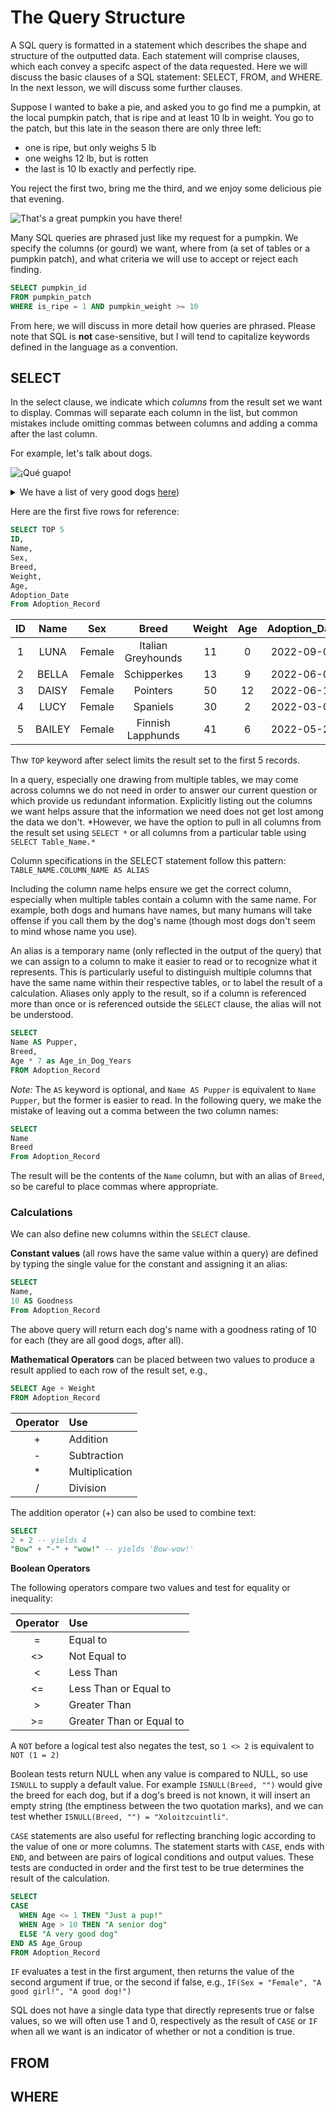 # The Query Structure

A SQL query is formatted in a statement which describes the shape and structure of the outputted data. Each statement will comprise clauses, which each convey a specifc aspect of the data requested. Here we will discuss the basic clauses of a SQL statement: SELECT, FROM, and WHERE. In the next lesson, we will discuss some further clauses.

Suppose I wanted to bake a pie, and asked you to go find me a pumpkin, at the local pumpkin patch, that is ripe and at least 10 lb in weight. You go to the patch, but this late in the season there are only three left: 
* one is ripe, but only weighs 5 lb
* one weighs 12 lb, but is rotten
* the last is 10 lb exactly and perfectly ripe. 

You reject the first two, bring me the third, and we enjoy some delicious pie that evening.

![That's a great pumpkin you have there!](https://upload.wikimedia.org/wikipedia/en/7/74/GreatPumpkin.jpg)

Many SQL queries are phrased just like my request for a pumpkin. We specify the columns (or gourd) we want, where from (a set of tables or a pumpkin patch), and what criteria we will use to accept or reject each finding.

```SQL
SELECT pumpkin_id
FROM pumpkin_patch
WHERE is_ripe = 1 AND pumpkin_weight >= 10
```

From here, we will discuss in more detail how queries are phrased. Please note that SQL is **not** case-sensitive, but I will tend to capitalize keywords defined in the language as a convention.

## SELECT
In the select clause, we indicate which _columns_ from the result set we want to display. Commas will separate each column in the list, but common mistakes include omitting commas between columns and adding a comma after the last column.

For example, let's talk about dogs.

![¡Qué guapo!](https://upload.wikimedia.org/wikipedia/commons/e/e0/Youngtoyxolo.jpg)

<details>
  <summary>
We have a list of very good dogs <a href = "https://github.com/HFS-Analytics/SQL-Overview/blob/main/Adoption%20Record.md"> here</a>)
    </summary>
**Note:** These are fictional dogs generated from data provided by <a href = "https://akc.org"> the American Kennel Club</a>. Any resemblence to actual dogs, living or in Heaven, is completely coincidental.
  
</details>

Here are the first five rows for reference:

```sql
SELECT TOP 5
ID,
Name,
Sex,
Breed,
Weight,
Age,
Adoption_Date
From Adoption_Record
```

ID|Name|Sex|Breed|Weight|Age|Adoption_Date
:---:|:---:|:---:|:---:|:---:|:---:|:---:
1|LUNA|Female|Italian Greyhounds|11|0|2022-09-04
2|BELLA|Female|Schipperkes|13|9|2022-06-02
3|DAISY|Female|Pointers|50|12|2022-06-18
4|LUCY|Female|Spaniels|30|2|2022-03-09
5|BAILEY|Female|Finnish Lapphunds|41|6|2022-05-26

Thw `TOP` keyword after select limits the result set to the first 5 records.

In a query, especially one drawing from multiple tables, we may come across columns we do not need in order to answer our current question or which provide us redundant information. Explicitly listing out the columns we want helps assure that the information we need does not get lost among the data we don't. *However, we have the option to pull in all columns from the result set using `SELECT *` or all columns from a particular table using `SELECT Table_Name.*`

Column specifications in the SELECT statement follow this pattern:
`TABLE_NAME.COLUMN_NAME AS ALIAS`

Including the column name helps ensure we get the correct column, especially when multiple tables contain a column with the same name. For example, both dogs and humans have names, but many humans will take offense if you call them by the dog's name (though most dogs don't seem to mind whose name you use).

An alias is a temporary name (only reflected in the output of the query) that we can assign to a column to make it easier to read or to recognize what it represents. This is particularly useful to distinguish multiple columns that have the same name within their respective tables, or to label the result of a calculation. Aliases only apply to the result, so if a column is referenced more than once or is referenced outside the `SELECT` clause, the alias will not be understood.

```sql
SELECT
Name AS Pupper,
Breed,
Age * 7 as Age_in_Dog_Years
FROM Adoption_Record
```

*Note:* The `AS` keyword is optional, and `Name AS Pupper` is equivalent to `Name Pupper`, but the former is easier to read. In the following query, we make the mistake of leaving out a comma between the two column names:

```sql
SELECT
Name
Breed
From Adoption_Record
```

The result will be the contents of the `Name` column, but with an alias of `Breed`, so be careful to place commas where appropriate.

### Calculations

We can also define new columns within the `SELECT` clause. 

**Constant values** (all rows have the same value within a query) are defined by typing the single value for the constant and assigning it an alias:

```sql
SELECT
Name,
10 AS Goodness
From Adoption_Record
```

The above query will return each dog's name with a goodness rating of 10 for each (they are all good dogs, after all).

**Mathematical Operators** can be placed between two values to produce a result applied to each row of the result set, e.g.,

```sql
SELECT Age + Weight
FROM Adoption_Record
```

Operator | Use 
|:---:|:---
\+ | Addition
\- | Subtraction
\* | Multiplication
/ | Division

The addition operator (\+) can also be used to combine text:
```sql
SELECT
2 + 2 -- yields 4
"Bow" + "-" + "wow!" -- yields 'Bow-wow!'
```

**Boolean Operators** 

The following operators compare two values and test for equality or inequality:

Operator | Use 
|:---:|:---
= | Equal to
<> | Not Equal to
< | Less Than
<= | Less Than or Equal to
\> | Greater Than
\>= | Greater Than or Equal to

A `NOT` before a logical test also negates the test, so `1 <> 2` is equivalent to `NOT (1 = 2)`

Boolean tests return NULL when any value is compared to NULL, so use `ISNULL` to supply a default value. For example `ISNULL(Breed, "")` would give the breed for each dog, but if a dog's breed is not known, it will insert an empty string (the emptiness between the two quotation marks), and we can test whether `ISNULL(Breed, "") = "Xoloitzcuintli"`.

`CASE` statements are also useful for reflecting branching logic according to the value of one or more columns. The statement starts with `CASE`, ends with `END`, and between are pairs of logical conditions and output values. These tests are conducted in order and the first test to be true determines the result of the calculation.

 ```sql
 SELECT
 CASE
   WHEN Age <= 1 THEN "Just a pup!"
   WHEN Age > 10 THEN "A senior dog"
   ELSE "A very good dog"
 END AS Age_Group
 FROM Adoption_Record
  ```
  
  `IF` evaluates a test in the first argument, then returns the value of the second argument if true, or the second if false, e.g., `IF(Sex = "Female", "A good girl!", "A good dog!")`
  
SQL does not have a single data type that directly represents true or false values, so we will often use 1 and 0, respectively as the result of `CASE` or `IF` when all we want is an indicator of whether or not a condition is true.

## FROM

## WHERE
